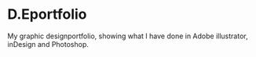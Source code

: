 # D.Eportfolio
My graphic designportfolio, showing what I have done in Adobe illustrator, inDesign and Photoshop.

